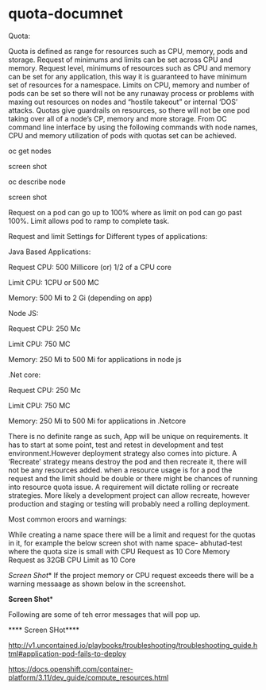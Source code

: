 # quota-documnet

Quota:

Quota is defined as range for resources such as CPU, memory, pods and storage. Request of minimums
and limits can be set across CPU and memory. Request level, minimums of resources such as CPU and
memory can be set for any application, this way it is guaranteed to have minimum set of resources for a
namespace. Limits on CPU, memory and number of pods can be set so there will not be any runaway
process or problems with maxing out resources on nodes and “hostile takeout” or internal ‘DOS’ attacks.
Quotas give guardrails on resources, so there will not be one pod taking over all of a node’s CP, memory
and more storage.
From OC command line interface by using the following commands with node names, CPU and memory
utilization of pods with quotas set can be achieved.


 oc get nodes
 
screen shot

 oc describe node
 
 screen shot
 


Request on a pod can go up to 100% where as limit on pod can go past 100%. Limit allows pod to ramp
to complete task.



Request and limit Settings for Different types of applications:

Java Based Applications:

Request CPU: 500 Millicore (or) 1/2 of a CPU core

Limit CPU: 1CPU or 500 MC

Memory: 500 Mi to 2 Gi (depending on app)

Node JS:

Request CPU: 250 Mc

Limit CPU: 750 MC

Memory: 250 Mi to 500 Mi for applications in node js

.Net core:

Request CPU: 250 Mc

Limit CPU: 750 MC

Memory: 250 Mi to 500 Mi for applications in .Netcore

There is no definite range as such, App will be unique on requirements. It has to start at some point, test and retest in development and test environment.However deployment strategy also comes into picture. A ‘Recreate’ strategy means destroy the pod and then recreate it, there will not be any resources added. when a resource usage is for a pod the request and the limit should be double or there might be chances of running into  resource quota issue. A requirement will dictate rolling or recreate strategies. More likely a development project can allow recreate, however production and staging or testing will probably need a rolling deployment. 







Most common eroors and warnings:

While creating a name space there will be a limit and request for the quotas in it, for example the below screen shot with name space- abhutad-test where the quota size is small with 
CPU Request as 10 Core
Memory Request as 32GB
CPU Limit as 10 Core

*Screen Shot**
If the project memory or CPU request exceeds there will be a warning messaage as shown below in the screenshot.

**Screen Shot***

Following are some of teh error messages that will pop up.

**** Screen SHot****

http://v1.uncontained.io/playbooks/troubleshooting/troubleshooting_guide.html#application-pod-fails-to-deploy
































https://docs.openshift.com/container-platform/3.11/dev_guide/compute_resources.html

